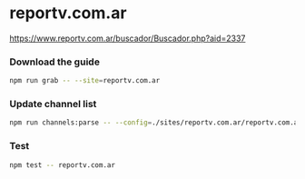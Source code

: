 # reportv.com.ar

https://www.reportv.com.ar/buscador/Buscador.php?aid=2337

### Download the guide

```sh
npm run grab -- --site=reportv.com.ar
```

### Update channel list

```sh
npm run channels:parse -- --config=./sites/reportv.com.ar/reportv.com.ar.config.js --output=./sites/reportv.com.ar/reportv.com.ar.channels.xml
```

### Test

```sh
npm test -- reportv.com.ar
```
